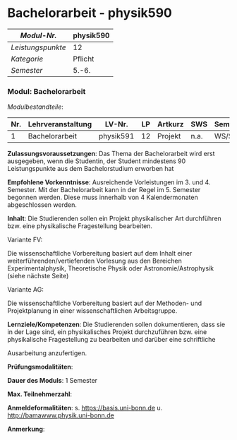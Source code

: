 # Bachelorarbeit - physik590

| *Modul-Nr.* | physik590 |
|---|---|
| *Leistungspunkte* | 12 |
| *Kategorie* | Pflicht |
| *Semester* | 5.-6. |


### Modul: Bachelorarbeit

*Modulbestandteile*:

|Nr.|Lehrveranstaltung|LV-Nr.|LP|Artkurz|SWS|Semester|
|---|---|---|---|---|---|---|
|1|Bachelorarbeit|physik591|12|Projekt|n.a.|WS/SS|


**Zulassungsvoraussetzungen**:
Das Thema der Bachelorarbeit wird erst ausgegeben, wenn die Studentin, der Student mindestens 90 Leistungspunkte aus dem Bachelorstudium erworben hat

**Empfohlene Vorkenntnisse**:
Ausreichende Vorleistungen im 3. und 4. Semester. Mit der Bachelorarbeit kann in der Regel im 5. Semester begonnen werden. Diese muss innerhalb von 4 Kalendermonaten abgeschlossen werden.

**Inhalt**:
Die Studierenden sollen ein Projekt physikalischer Art durchführen bzw. eine physikalische Fragestellung bearbeiten.

Variante FV:

Die wissenschaftliche Vorbereitung basiert auf dem Inhalt einer weiterführenden/vertiefenden Vorlesung aus den Bereichen Experimentalphysik, Theoretische Physik oder Astronomie/Astrophysik (siehe nächste Seite)

Variante AG:

Die wissenschaftliche Vorbereitung basiert auf der Methoden- und Projektplanung in einer wissenschaftlichen Arbeitsgruppe.

**Lernziele/Kompetenzen**:
Die Studierenden sollen dokumentieren, dass sie in der Lage sind, ein physikalisches Projekt durchzuführen bzw. eine physikalische Fragestellung zu bearbeiten und darüber eine schriftliche

Ausarbeitung anzufertigen.

**Prüfungsmodalitäten**:


**Dauer des Moduls**:
1 Semester

**Max. Teilnehmerzahl**:


**Anmeldeformalitäten**:
s. https://basis.uni-bonn.de u. http://bamawww.physik.uni-bonn.de

**Anmerkung**:


